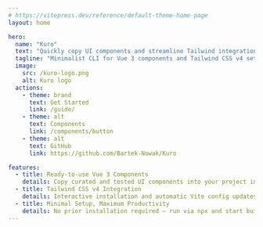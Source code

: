 ```yaml
---
# https://vitepress.dev/reference/default-theme-home-page
layout: home

hero:
  name: "Kuro"
  text: "Quickly copy UI components and streamline Tailwind integration"
  tagline: "Minimalist CLI for Vue 3 components and Tailwind CSS v4 setup"
  image:
    src: /kuro-logo.png
    alt: Kuro logo
  actions:
    - theme: brand
      text: Get Started
      link: /guide/
    - theme: alt
      text: Components
      link: /components/button
    - theme: alt
      text: GitHub
      link: https://github.com/Bartek-Nowak/Kuro

features:
  - title: Ready-to-use Vue 3 Components
    details: Copy curated and tested UI components into your project instantly.
  - title: Tailwind CSS v4 Integration
    details: Interactive installation and automatic Vite config updates.
  - title: Minimal Setup, Maximum Productivity
    details: No prior installation required — run via npx and start building fast.
---
```

